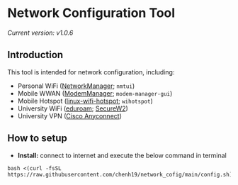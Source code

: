 # Network Configuration Tool
*Current version: v1.0.6*

## Introduction
This tool is intended for network configuration, including:
- Personal WiFi ([NetworkManager](https://networkmanager.dev/); ```nmtui```)
- Mobile WWAN ([ModemManager](https://modemmanager.org/); ```modem-manager-gui```)
- Mobile Hotspot ([linux-wifi-hotspot](https://github.com/lakinduakash/linux-wifi-hotspot); ```wihotspot```)
- University WiFi ([eduroam](https://eduroam.org/); [SecureW2](https://www.securew2.com/solutions/eduroam))
- University VPN ([Cisco Anyconnect](https://www.cisco.com/site/us/en/products/security/secure-client/index.html))

## How to setup
- **Install:** connect to internet and execute the below command in terminal
```
bash <(curl -fsSL https://raw.githubusercontent.com/chenh19/network_cofig/main/config.sh)
```

